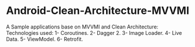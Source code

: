 # Android-Clean-Architecture-MVVMI
A Sample applications base on MVVMI and Clean Architecture:
Technologies used:
1- Coroutines.
2- Dagger 2.
3- Image Loader.
4- Live Data.
5- ViewModel.
6- Retrofit.
